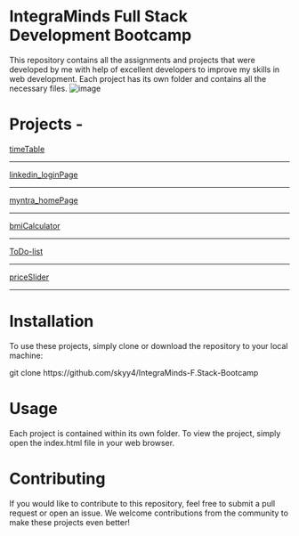 # IntegraMinds Full Stack Development Bootcamp
This repository contains all the assignments and projects that were developed by me with help of excellent developers to improve my skills in web development. Each project has its own folder and contains all the necessary files.
![image](https://github.com/user-attachments/assets/712e75e4-0138-48e5-89df-76620f322174)


# Projects -

<a href="https://skyy4-p1-integraminds.netlify.app">timeTable</a> <hr>
<a href="https://skyy4-p2-integraminds.netlify.app">linkedin_loginPage</a> <hr>
<a href="https://skyy4-p3-integraminds.netlify.app">myntra_homePage</a> <hr>
<a href="https://skyy4-p4-integraminds.netlify.app">bmiCalculator</a> <hr>
<a href="https://skyy4-p5-integraminds.netlify.app">ToDo-list</a> <hr>
<a href="https://skyy4-p6-integraminds.netlify.app">priceSlider</a> <hr>




# Installation
To use these projects, simply clone or download the repository to your local machine:
<p>git clone https://github.com/skyy4/IntegraMinds-F.Stack-Bootcamp</p>
  
# Usage
Each project is contained within its own folder. To view the project, simply open the index.html file in your web browser.
# Contributing
If you would like to contribute to this repository, feel free to submit a pull request or open an issue. We welcome contributions from the community to make these projects even better! 

 
